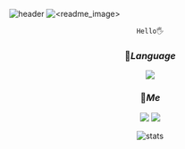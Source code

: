 ![header](https://capsule-render.vercel.app/api?type=cylinder&color=0:015D84,100:062F36&height=200&section=header&text=@Seopject&fontColor=E6F3D6&fontSize=70&fontAlign=70&fontAlignY=60&animation=twinkling)
![<readme_image>](<https://user-images.githubusercontent.com/118176134/212239970-8162b1b9-5d6d-4bb2-9a84-1626cc5f523e.jpg>)

<df/>

<div align="center">

  ```
  Hello🖐
  ```
  <df/>
  
  ### 📂*Language*
 <img src="https://img.shields.io/badge/Python-4B8BBE?style=for-the-badge&logo=Python&logoColor=FFD43B">
 
  
  
  ### 📂*Me*  
  <a href="https://www.instagram.com/seopject/" target="_blank"><img src="https://img.shields.io/badge/Instagram-833AB4?style=flat-square&logo=Instagram&logoColor=white"/></a>
  <a href="mailto:swork0308@gmail.com"><img src="https://img.shields.io/badge/Gmail-D44638?style=flat-square&logo=Gmail&logoColor=white&link=mailto:swork0308@gmail.com"/></a>
  
  <df/>
 
  
![stats](https://github-readme-stats-git-masterrstaa-rickstaa.vercel.app/api?username=Seopject&&show_icons=true&theme=cobalt)
